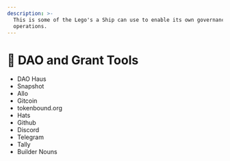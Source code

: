 ```yaml
---
description: >-
  This is some of the Lego's a Ship can use to enable its own governance and
  operations.
---
```


# 🦴 DAO and Grant Tools

* DAO Haus
* Snapshot
* Allo
* Gitcoin
* tokenbound.org
* Hats
* Github
* Discord
* Telegram
* Tally
* Builder Nouns

